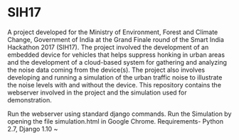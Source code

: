 # SIH17
A project developed for the Ministry of Environment, Forest and Climate Change, Government of India at the Grand Finale round of the Smart India Hackathon 2017 (SIH17). 
The project involved the development of an embedded device for vehicles that helps suppress honking in urban areas and the development of a cloud-based system for gathering and analyzing the noise data coming from the device(s).  The project also involves developing and running a simulation of the urban traffic noise to illustrate the noise levels with and without the device.  This repository contains the webserver involved in the project and the simulation used for demonstration.    

Run the webserver using standard django commands.
    Run the Simulation by opening the file simulation.html in Google Chrome.
    Requirements-
    Python 2.7, Django 1.10  ~
